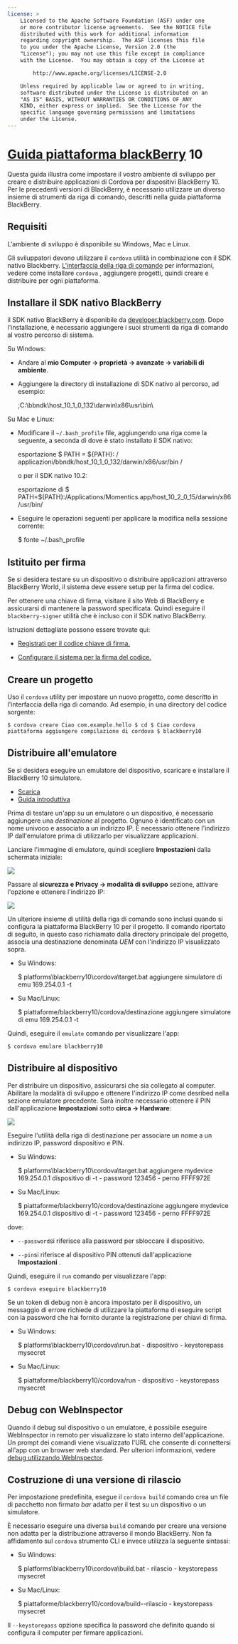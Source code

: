 ```yaml
---
license: >
    Licensed to the Apache Software Foundation (ASF) under one
    or more contributor license agreements.  See the NOTICE file
    distributed with this work for additional information
    regarding copyright ownership.  The ASF licenses this file
    to you under the Apache License, Version 2.0 (the
    "License"); you may not use this file except in compliance
    with the License.  You may obtain a copy of the License at

        http://www.apache.org/licenses/LICENSE-2.0

    Unless required by applicable law or agreed to in writing,
    software distributed under the License is distributed on an
    "AS IS" BASIS, WITHOUT WARRANTIES OR CONDITIONS OF ANY
    KIND, either express or implied.  See the License for the
    specific language governing permissions and limitations
    under the License.
---
```


# <a href="../blackberry/index.html">Guida piattaforma blackBerry</a> 10

Questa guida illustra come impostare il vostro ambiente di sviluppo per creare e distribuire applicazioni di Cordova per dispositivi BlackBerry 10. Per le precedenti versioni di BlackBerry, è necessario utilizzare un diverso insieme di strumenti da riga di comando, descritti nella guida piattaforma BlackBerry.

## Requisiti

L'ambiente di sviluppo è disponibile su Windows, Mac e Linux.

Gli sviluppatori devono utilizzare il `cordova` utilità in combinazione con il SDK nativo Blackberry. <a href="../../cli/index.html">L'interfaccia della riga di comando</a> per informazioni, vedere come installare `cordova` , aggiungere progetti, quindi creare e distribuire per ogni piattaforma.

## Installare il SDK nativo BlackBerry

il SDK nativo BlackBerry è disponibile da [developer.blackberry.com][1]. Dopo l'installazione, è necessario aggiungere i suoi strumenti da riga di comando al vostro percorso di sistema.

 [1]: http://developer.blackberry.com/native/download/

Su Windows:

*   Andare al **mio Computer → proprietà → avanzate → variabili di ambiente**.

*   Aggiungere la directory di installazione di SDK nativo al percorso, ad esempio:
    
    ;C:\bbndk\host\_10\_1\_0\_132\darwin\x86\usr\bin\

Su Mac e Linux:

*   Modificare il `~/.bash_profile` file, aggiungendo una riga come la seguente, a seconda di dove è stato installato il SDK nativo:
    
    esportazione $ PATH = ${PATH}: / applicazioni/bbndk/host\_10\_1\_0\_132/darwin/x86/usr/bin /
    
    o per il SDK nativo 10.2:
    
    esportazione di $ PATH=${PATH}:/Applications/Momentics.app/host\_10\_2\_0\_15/darwin/x86/usr/bin/

*   Eseguire le operazioni seguenti per applicare la modifica nella sessione corrente:
    
    $ fonte ~/.bash_profile

## Istituito per firma

Se si desidera testare su un dispositivo o distribuire applicazioni attraverso BlackBerry World, il sistema deve essere setup per la firma del codice.

Per ottenere una chiave di firma, visitare il sito Web di BlackBerry e assicurarsi di mantenere la password specificata. Quindi eseguire il `blackberry-signer` utilità che è incluso con il SDK nativo BlackBerry.

Istruzioni dettagliate possono essere trovate qui:

*   [Registrati per il codice chiave di firma.][2]

*   [Configurare il sistema per la firma del codice.][3]

 [2]: https://www.blackberry.com/SignedKeys/codesigning.html
 [3]: https://developer.blackberry.com/html5/documentation/signing_setup_bb10_apps_2008396_11.html

## Creare un progetto

Uso il `cordova` utility per impostare un nuovo progetto, come descritto in l'interfaccia della riga di comando. Ad esempio, in una directory del codice sorgente:

    $ cordova creare Ciao com.example.hello $ cd $ Ciao cordova piattaforma aggiungere compilazione di cordova $ blackberry10
    

## Distribuire all'emulatore

Se si desidera eseguire un emulatore del dispositivo, scaricare e installare il BlackBerry 10 simulatore.

*   [Scarica][1]
*   [Guida introduttiva][4]

 [4]: http://developer.blackberry.com/devzone/develop/simulator/blackberry_10_simulator_start.html

Prima di testare un'app su un emulatore o un dispositivo, è necessario aggiungere una *destinazione* al progetto. Ognuno è identificato con un nome univoco e associato a un indirizzo IP. È necessario ottenere l'indirizzo IP dall'emulatore prima di utilizzarlo per visualizzare applicazioni.

Lanciare l'immagine di emulatore, quindi scegliere **Impostazioni** dalla schermata iniziale:

![][5]

 [5]: img/guide/platforms/blackberry10/bb_home.png

Passare al **sicurezza e Privacy → modalità di sviluppo** sezione, attivare l'opzione e ottenere l'indirizzo IP:

![][6]

 [6]: img/guide/platforms/blackberry10/bb_devel.png

Un ulteriore insieme di utilità della riga di comando sono inclusi quando si configura la piattaforma BlackBerry 10 per il progetto. Il comando riportato di seguito, in questo caso richiamato dalla directory principale del progetto, associa una destinazione denominata *UEM* con l'indirizzo IP visualizzato sopra.

*   Su Windows:
    
    $ platforms\blackberry10\cordova\target.bat aggiungere simulatore di emu 169.254.0.1 -t

*   Su Mac/Linux:
    
    $ piattaforme/blackberry10/cordova/destinazione aggiungere simulatore di emu 169.254.0.1 -t

Quindi, eseguire il `emulate` comando per visualizzare l'app:

    $ cordova emulare blackberry10
    

## Distribuire al dispositivo

Per distribuire un dispositivo, assicurarsi che sia collegato al computer. Abilitare la modalità di sviluppo e ottenere l'indirizzo IP come desribed nella sezione emulatore precedente. Sarà inoltre necessario ottenere il PIN dall'applicazione **Impostazioni** sotto **circa → Hardware**:

![][7]

 [7]: img/guide/platforms/blackberry10/bb_pin.png

Eseguire l'utilità della riga di destinazione per associare un nome a un indirizzo IP, password dispositivo e PIN.

*   Su Windows:
    
    $ platforms\blackberry10\cordova\target.bat aggiungere mydevice 169.254.0.1 dispositivo di -t - password 123456 - perno FFFF972E

*   Su Mac/Linux:
    
    $ piattaforme/blackberry10/cordova/destinazione aggiungere mydevice 169.254.0.1 dispositivo di -t - password 123456 - perno FFFF972E

dove:

*   `--password`si riferisce alla password per sbloccare il dispositivo.

*   `--pin`si riferisce al dispositivo PIN ottenuti dall'applicazione **Impostazioni** .

Quindi, eseguire il `run` comando per visualizzare l'app:

    $ cordova eseguire blackberry10
    

Se un token di debug non è ancora impostato per il dispositivo, un messaggio di errore richiede di utilizzare la piattaforma di eseguire script con la password che hai fornito durante la registrazione per chiavi di firma.

*   Su Windows:
    
    $ platforms\blackberry10\cordova\run.bat - dispositivo - keystorepass mysecret

*   Su Mac/Linux:
    
    $ piattaforme/blackberry10/cordova/run - dispositivo - keystorepass mysecret

## Debug con WebInspector

Quando il debug sul dispositivo o un emulatore, è possibile eseguire WebInspector in remoto per visualizzare lo stato interno dell'applicazione. Un prompt dei comandi viene visualizzato l'URL che consente di connettersi all'app con un browser web standard. Per ulteriori informazioni, vedere [debug utilizzando WebInspector][8].

 [8]: http://developer.blackberry.com/html5/documentation/web_inspector_overview_1553586_11.html

## Costruzione di una versione di rilascio

Per impostazione predefinita, esegue il `cordova build` comando crea un file di pacchetto non firmato *bar* adatto per il test su un dispositivo o un simulatore.

È necessario eseguire una diversa `build` comando per creare una versione non adatta per la distribuzione attraverso il mondo BlackBerry. Non fa affidamento sul `cordova` strumento CLI e invece utilizza la seguente sintassi:

*   Su Windows:
    
    $ platforms\blackberry10\cordova\build.bat - rilascio - keystorepass mysecret

*   Su Mac/Linux:
    
    $ piattaforme/blackberry10/cordova/build--rilascio - keystorepass mysecret

Il `--keystorepass` opzione specifica la password che definito quando si configura il computer per firmare applicazioni.